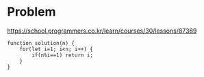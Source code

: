 # Problem
https://school.programmers.co.kr/learn/courses/30/lessons/87389

```
function solution(n) {
    for(let i=1; i<n; i++) {
        if(n%i==1) return i;
    }
}
```
